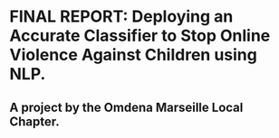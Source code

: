 # FINAL REPORT: Deploying an Accurate Classifier to Stop Online Violence Against Children using NLP.

## A project by the Omdena Marseille Local Chapter.



